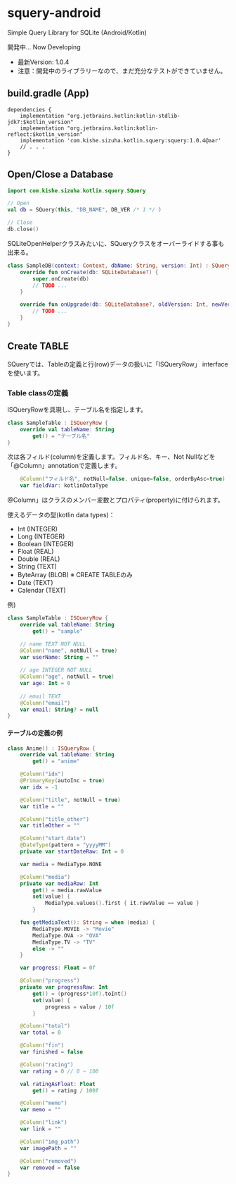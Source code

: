 # squery-android
Simple Query Library for SQLite (Android/Kotlin)

開発中...
Now Developing

* 最新Version: 1.0.4
* 注意：開発中のライブラリーなので、まだ充分なテストができていません。


## build.gradle (App)
~~~
dependencies {
    implementation "org.jetbrains.kotlin:kotlin-stdlib-jdk7:$kotlin_version"
    implementation "org.jetbrains.kotlin:kotlin-reflect:$kotlin_version"
    implementation 'com.kishe.sizuha.kotlin.squery:squery:1.0.4@aar'
    // . . .
}
~~~

## Open/Close a Database
```kotlin
import com.kishe.sizuha.kotlin.squery.SQuery

// Open
val db = SQuery(this, "DB_NAME", DB_VER /* 1 */ )

// Close
db.close()
```

SQLiteOpenHelperクラスみたいに、SQueryクラスをオーバーライドする事も出来る。
```kotlin
class SampleDB(context: Context, dbName: String, version: Int) : SQuery(context, dbName, version) {
    override fun onCreate(db: SQLiteDatabase?) {
        super.onCreate(db)
        // TODO ...
    }

    override fun onUpgrade(db: SQLiteDatabase?, oldVersion: Int, newVersion: Int) {
        // TODO ...
    }
}
```

## Create TABLE
SQueryでは、Tableの定義と行(row)データの扱いに「ISQueryRow」 interfaceを使います。

### Table classの定義
ISQueryRowを具現し、テーブル名を指定します。
```kotlin
class SampleTable : ISQueryRow {    
    override val tableName: String
        get() = "テーブル名"
}
```

次は各フィルド(column)を定義します。フィルド名、キー、Not Nullなどを「@Column」annotationで定義します。
```kotlin
    @Column("フィルド名", notNull=false, unique=false, orderByAsc=true)
    var fieldVar: kotlinDataType
```
@Column」はクラスのメンバー変数とプロパティ(property)に付けられます。

使えるデータの型(kotlin data types)：
* Int (INTEGER)
* Long (INTEGER)
* Boolean (INTEGER)
* Float (REAL)
* Double (REAL)
* String (TEXT)
* ByteArray (BLOB) ※ CREATE TABLEのみ
* Date (TEXT)
* Calendar (TEXT)

例)
```kotlin
class SampleTable : ISQueryRow {    
    override val tableName: String
        get() = "sample"

    // name TEXT NOT NULL
    @Column("name", notNull = true)
    var userName: String = ""
    
    // age INTEGER NOT NULL
    @Column("age", notNull = true)
    var age: Int = 0
    
    // email TEXT
    @Column("email")
    var email: String? = null    
}
```

#### テーブルの定義の例
```kotlin
class Anime() : ISQueryRow {
    override val tableName: String
        get() = "anime"

    @Column("idx")
    @PrimaryKey(autoInc = true)
    var idx = -1

    @Column("title", notNull = true)
    var title = ""

    @Column("title_other")
    var titleOther = ""

    @Column("start_date")
    @DateType(pattern = "yyyyMM")
    private var startDateRaw: Int = 0

    var media = MediaType.NONE

    @Column("media")
    private var mediaRaw: Int
        get() = media.rawValue
        set(value) {
            MediaType.values().first { it.rawValue == value }
        }

    fun getMediaText(): String = when (media) {
        MediaType.MOVIE -> "Movie"
        MediaType.OVA -> "OVA"
        MediaType.TV -> "TV"
        else -> ""
    }

    var progress: Float = 0f

    @Column("progress")
    private var progressRaw: Int
        get() = (progress*10f).toInt()
        set(value) {
            progress = value / 10f
        }

    @Column("total")
    var total = 0

    @Column("fin")
    var finished = false

    @Column("rating")
    var rating = 0 // 0 ~ 100

    val ratingAsFloat: Float
        get() = rating / 100f

    @Column("memo")
    var memo = ""

    @Column("link")
    var link = ""

    @Column("img_path")
    var imagePath = ""

    @Column("removed")
    var removed = false
}
```
